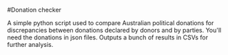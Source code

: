 #Donation checker

A simple python script used to compare Australian political donations for discrepancies between donations declared by donors and by parties. You'll need the donations in json files. Outputs a bunch of results in CSVs for further analysis.
